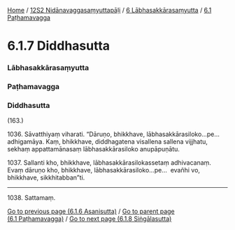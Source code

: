
[Home](/) / [12S2 Nidānavaggasaṃyuttapāḷi](/tipitaka/12S2.md) / [6 Lābhasakkārasaṃyutta](/tipitaka/12S2/6.md) / [6.1 Paṭhamavagga](/tipitaka/12S2/6/6.1.md)

# 6.1.7 Diddhasutta

### Lābhasakkārasaṃyutta

### Paṭhamavagga

### Diddhasutta

(163.)

1036\. Sāvatthiyaṃ viharati. “Dāruṇo, bhikkhave, lābhasakkārasiloko…pe…  adhigamāya. Kaṃ, bhikkhave, diddhagatena visallena sallena vijjhatu, sekhaṃ appattamānasaṃ lābhasakkārasiloko anupāpuṇātu.

1037\. Sallanti kho, bhikkhave, lābhasakkārasilokassetaṃ adhivacanaṃ. Evaṃ dāruṇo kho, bhikkhave, lābhasakkārasiloko…pe…  evañhi vo, bhikkhave, sikkhitabban”ti.

---

1038\. Sattamaṃ.



[Go to previous page (6.1.6 Asanisutta)](/tipitaka/12S2/6/6.1/6.1.6.md) / [Go to parent page (6.1 Paṭhamavagga)](/tipitaka/12S2/6/6.1.md) / [Go to next page (6.1.8 Siṅgālasutta)](/tipitaka/12S2/6/6.1/6.1.8.md)


